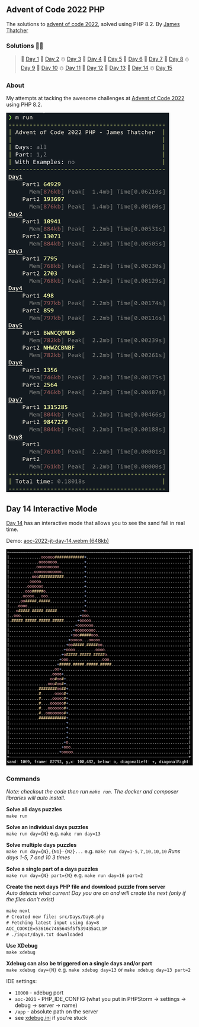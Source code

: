 ## Advent of Code 2022 PHP
The solutions to [advent of code 2022](https://adventofcode.com/2022), solved using PHP 8.2. By [James Thatcher](http://github.com/jthatch)

### Solutions 🥳🎉
> 🎄 [Day 1](/src/Days/Day1.php) 🎅 [Day 2](/src/Days/Day2.php) ☃️ [Day 3](/src/Days/Day3.php) 
> 🦌 [Day 4](/src/Days/Day4.php) 🍪 [Day 5](/src/Days/Day5.php) 🥛 [Day 6](/src/Days/Day6.php) 
> 🧦 [Day 7](/src/Days/Day7.php) 🎁 [Day 8](/src/Days/Day8.php) ⛄ [Day 9](/src/Days/Day9.php)
> 🛐 [Day 10](/src/Days/Day10.php) ⛄ [Day 11](/src/Days/Day11.php) 🧝 [Day 12](/src/Days/Day12.php)
> 🎄 [Day 13](/src/Days/Day13.php) 🎅 [Day 14](/src/Days/Day14.php) ☃️ [Day 15](/src/Days/Day15.php)
<!-- 🧗‍♂️ [Day 13](/src/Days/Day13.php) 🧗‍♀️ [Day 14](/src/Days/Day14.php) 🧗‍♂️ [Day 15](/src/Days/Day15.php)
> 🧗‍♀️ [Day 16](/src/Days/Day16.php) 🧗‍♂️ [Day 17](/src/Days/Day17.php) 🧗‍♀️ [Day 18](/src/Days/Day18.php)
> 🧗‍♂️ [Day 19](/src/Days/Day19.php) 🧗‍♀️ [Day 20](/src/Days/Day20.php) 🧗‍♂️ [Day 21](/src/Days/Day21.php)
> 🧗‍♀️ [Day 22](/src/Days/Day22.php) 🧗‍♂️ [Day 23](/src/Days/Day23.php) 🧗‍♀️ [Day 24](/src/Days/Day24.php)
> 🧗‍♂️ [Day 25](/src/Days/Day25.php) -->
### About
My attempts at tacking the awesome challenges at [Advent of Code 2022](https://adventofcode.com/2022/day/1) using PHP 8.2.


![day runner in action](/aoc-2022-jt.png "AOC 2022 PHP by James Thatcher")

## Day 14 Interactive Mode
[Day 14](/src/Days/Day14.php) has an interactive mode that allows you to see the sand fall in real time.

Demo: [aoc-2022-jt-day-14.webm (648kb)](/aoc-2022-jt-day-14.webm)

![day 14 interactive mode](/aoc-2022-jt-day-14.png)

### Commands
_Note: checkout the code then run `make run`. The docker and composer libraries will auto install._

**Solve all days puzzles**  
`make run`

**Solve an individual days puzzles**  
`make run day={N}` e.g. `make run day=13`

**Solve multiple days puzzles**  
`make run day={N},{N1}-{N2}...` e.g. `make run day=1-5,7,10,10,10` _Runs days 1-5, 7 and 10 3 times_

**Solve a single part of a days puzzles**  
`make run day={N} part={N}` e.g. `make run day=16 part=2`

**Create the next days PHP file and download puzzle from server**  
_Auto detects what current Day you are on and will create the next (only if the files don't exist)_
```shell
make next
# Created new file: src/Days/Day8.php
# Fetching latest input using day=8 AOC_COOKIE=53616c7465645f5f539435aCL1P
# ./input/day8.txt downloaded
```

**Use XDebug**  
`make xdebug`

**Xdebug can also be triggered on a single days and/or part**  
`make xdebug day={N}` e.g. `make xdebug day=13` or `make xdebug day=13 part=2`

IDE settings:
- `10000` - xdebug port
- `aoc-2021` - PHP_IDE_CONFIG (what you put in PHPStorm -> settings -> debug -> server -> name)
- `/app` - absolute path on the server
- see [xdebug.ini](/xdebug.ini) if you're stuck
